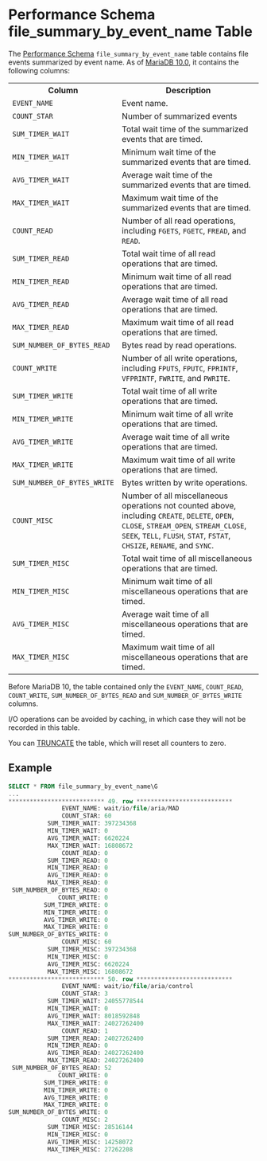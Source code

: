 # Performance Schema file_summary_by_event_name Table

The [Performance Schema](/sql-statements-structure/sql-statements/administrative-sql-statements/system-tables/performance-schema/) `file_summary_by_event_name` table contains file events summarized by event name. As of [MariaDB 10.0](/kb/en/what-is-mariadb-100/), it contains the following columns:

<table><tbody><tr><th>Column</th><th>Description</th></tr>
<tr><td><code>EVENT_NAME</code></td><td>Event name.</td></tr>
<tr><td><code>COUNT_STAR</code></td><td>Number of summarized events</td></tr>
<tr><td><code>SUM_TIMER_WAIT</code></td><td>Total wait time of the summarized events that are timed.</td></tr>
<tr><td><code>MIN_TIMER_WAIT</code></td><td>Minimum wait time of the summarized events that are timed.</td></tr>
<tr><td><code>AVG_TIMER_WAIT</code></td><td>Average wait time of the summarized events that are timed.</td></tr>
<tr><td><code>MAX_TIMER_WAIT</code></td><td>Maximum wait time of the summarized events that are timed.</td></tr>
<tr><td><code>COUNT_READ</code></td><td>Number of all read operations, including <code>FGETS</code>, <code>FGETC</code>, <code>FREAD</code>, and <code>READ</code>.</td></tr>
<tr><td><code>SUM_TIMER_READ</code></td><td>Total wait time of all read operations that are timed.</td></tr>
<tr><td><code>MIN_TIMER_READ</code></td><td>Minimum wait time of all read operations that are timed.</td></tr>
<tr><td><code>AVG_TIMER_READ</code></td><td>Average wait time of all read operations that are timed.</td></tr>
<tr><td><code>MAX_TIMER_READ</code></td><td>Maximum wait time of all read operations that are timed.</td></tr>
<tr><td><code>SUM_NUMBER_OF_BYTES_READ</code></td><td>Bytes read by read operations.</td></tr>
<tr><td><code>COUNT_WRITE</code></td><td>Number of all write operations, including <code>FPUTS</code>, <code>FPUTC</code>, <code>FPRINTF</code>, <code>VFPRINTF</code>, <code>FWRITE</code>, and <code>PWRITE</code>.</td></tr>
<tr><td><code>SUM_TIMER_WRITE</code></td><td>Total wait time of all write operations that are timed.</td></tr>
<tr><td><code>MIN_TIMER_WRITE</code></td><td>Minimum wait time of all write operations that are timed.</td></tr>
<tr><td><code>AVG_TIMER_WRITE</code></td><td>Average wait time of all write operations that are timed.</td></tr>
<tr><td><code>MAX_TIMER_WRITE</code></td><td>Maximum wait time of all write operations that are timed.</td></tr>
<tr><td><code>SUM_NUMBER_OF_BYTES_WRITE</code></td><td>Bytes written by write operations.</td></tr>
<tr><td><code>COUNT_MISC</code></td><td>Number of all miscellaneous operations not counted above, including <code>CREATE</code>, <code>DELETE</code>, <code>OPEN</code>, <code>CLOSE</code>, <code>STREAM_OPEN</code>, <code>STREAM_CLOSE</code>, <code>SEEK</code>, <code>TELL</code>, <code>FLUSH</code>, <code>STAT</code>, <code>FSTAT</code>, <code>CHSIZE</code>, <code>RENAME</code>, and <code>SYNC</code>.</td></tr>
<tr><td><code>SUM_TIMER_MISC</code></td><td>Total wait time of all miscellaneous operations that are timed.</td></tr>
<tr><td><code>MIN_TIMER_MISC</code></td><td>Minimum wait time of all miscellaneous operations that are timed.</td></tr>
<tr><td><code>AVG_TIMER_MISC</code></td><td>Average wait time of all miscellaneous operations that are timed.</td></tr>
<tr><td><code>MAX_TIMER_MISC</code></td><td>Maximum wait time of all miscellaneous operations that are timed.</td></tr>
</tbody></table>

Before MariaDB 10, the table contained only the `EVENT_NAME`, `COUNT_READ`, `COUNT_WRITE`, `SUM_NUMBER_OF_BYTES_READ` and `SUM_NUMBER_OF_BYTES_WRITE` columns.

I/O operations can be avoided by caching, in which case they will not be recorded in this table.

You can [TRUNCATE](/sql-statements-structure/sql-statements/table-statements/truncate-table/) the table, which will reset all counters to zero.

## Example

```sql
SELECT * FROM file_summary_by_event_name\G
...
*************************** 49. row ***************************
               EVENT_NAME: wait/io/file/aria/MAD
               COUNT_STAR: 60
           SUM_TIMER_WAIT: 397234368
           MIN_TIMER_WAIT: 0
           AVG_TIMER_WAIT: 6620224
           MAX_TIMER_WAIT: 16808672
               COUNT_READ: 0
           SUM_TIMER_READ: 0
           MIN_TIMER_READ: 0
           AVG_TIMER_READ: 0
           MAX_TIMER_READ: 0
 SUM_NUMBER_OF_BYTES_READ: 0
              COUNT_WRITE: 0
          SUM_TIMER_WRITE: 0
          MIN_TIMER_WRITE: 0
          AVG_TIMER_WRITE: 0
          MAX_TIMER_WRITE: 0
SUM_NUMBER_OF_BYTES_WRITE: 0
               COUNT_MISC: 60
           SUM_TIMER_MISC: 397234368
           MIN_TIMER_MISC: 0
           AVG_TIMER_MISC: 6620224
           MAX_TIMER_MISC: 16808672
*************************** 50. row ***************************
               EVENT_NAME: wait/io/file/aria/control
               COUNT_STAR: 3
           SUM_TIMER_WAIT: 24055778544
           MIN_TIMER_WAIT: 0
           AVG_TIMER_WAIT: 8018592848
           MAX_TIMER_WAIT: 24027262400
               COUNT_READ: 1
           SUM_TIMER_READ: 24027262400
           MIN_TIMER_READ: 0
           AVG_TIMER_READ: 24027262400
           MAX_TIMER_READ: 24027262400
 SUM_NUMBER_OF_BYTES_READ: 52
              COUNT_WRITE: 0
          SUM_TIMER_WRITE: 0
          MIN_TIMER_WRITE: 0
          AVG_TIMER_WRITE: 0
          MAX_TIMER_WRITE: 0
SUM_NUMBER_OF_BYTES_WRITE: 0
               COUNT_MISC: 2
           SUM_TIMER_MISC: 28516144
           MIN_TIMER_MISC: 0
           AVG_TIMER_MISC: 14258072
           MAX_TIMER_MISC: 27262208
```